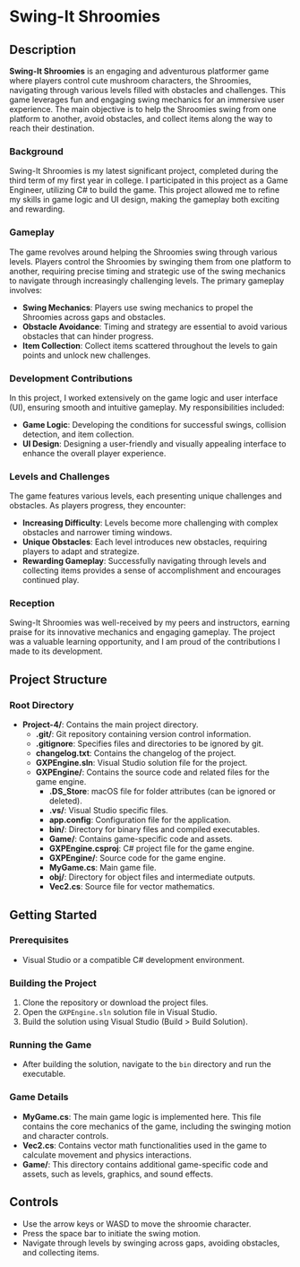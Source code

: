 # Swing-It Shroomies

## Description

**Swing-It Shroomies** is an engaging and adventurous platformer game where players control cute mushroom characters, the Shroomies, navigating through various levels filled with obstacles and challenges. This game leverages fun and engaging swing mechanics for an immersive user experience. The main objective is to help the Shroomies swing from one platform to another, avoid obstacles, and collect items along the way to reach their destination.

### Background
Swing-It Shroomies is my latest significant project, completed during the third term of my first year in college. I participated in this project as a Game Engineer, utilizing C# to build the game. This project allowed me to refine my skills in game logic and UI design, making the gameplay both exciting and rewarding.

### Gameplay
The game revolves around helping the Shroomies swing through various levels. Players control the Shroomies by swinging them from one platform to another, requiring precise timing and strategic use of the swing mechanics to navigate through increasingly challenging levels. The primary gameplay involves:
- **Swing Mechanics**: Players use swing mechanics to propel the Shroomies across gaps and obstacles.
- **Obstacle Avoidance**: Timing and strategy are essential to avoid various obstacles that can hinder progress.
- **Item Collection**: Collect items scattered throughout the levels to gain points and unlock new challenges.

### Development Contributions
In this project, I worked extensively on the game logic and user interface (UI), ensuring smooth and intuitive gameplay. My responsibilities included:
- **Game Logic**: Developing the conditions for successful swings, collision detection, and item collection.
- **UI Design**: Designing a user-friendly and visually appealing interface to enhance the overall player experience.

### Levels and Challenges
The game features various levels, each presenting unique challenges and obstacles. As players progress, they encounter:
- **Increasing Difficulty**: Levels become more challenging with complex obstacles and narrower timing windows.
- **Unique Obstacles**: Each level introduces new obstacles, requiring players to adapt and strategize.
- **Rewarding Gameplay**: Successfully navigating through levels and collecting items provides a sense of accomplishment and encourages continued play.

### Reception
Swing-It Shroomies was well-received by my peers and instructors, earning praise for its innovative mechanics and engaging gameplay. The project was a valuable learning opportunity, and I am proud of the contributions I made to its development.

## Project Structure

### Root Directory
- **Project-4/**: Contains the main project directory.
  - **.git/**: Git repository containing version control information.
  - **.gitignore**: Specifies files and directories to be ignored by git.
  - **changelog.txt**: Contains the changelog of the project.
  - **GXPEngine.sln**: Visual Studio solution file for the project.
  - **GXPEngine/**: Contains the source code and related files for the game engine.
    - **.DS_Store**: macOS file for folder attributes (can be ignored or deleted).
    - **.vs/**: Visual Studio specific files.
    - **app.config**: Configuration file for the application.
    - **bin/**: Directory for binary files and compiled executables.
    - **Game/**: Contains game-specific code and assets.
    - **GXPEngine.csproj**: C# project file for the game engine.
    - **GXPEngine/**: Source code for the game engine.
    - **MyGame.cs**: Main game file.
    - **obj/**: Directory for object files and intermediate outputs.
    - **Vec2.cs**: Source file for vector mathematics.

## Getting Started

### Prerequisites
- Visual Studio or a compatible C# development environment.

### Building the Project
1. Clone the repository or download the project files.
2. Open the `GXPEngine.sln` solution file in Visual Studio.
3. Build the solution using Visual Studio (Build > Build Solution).

### Running the Game
- After building the solution, navigate to the `bin` directory and run the executable.

### Game Details
- **MyGame.cs**: The main game logic is implemented here. This file contains the core mechanics of the game, including the swinging motion and character controls.
- **Vec2.cs**: Contains vector math functionalities used in the game to calculate movement and physics interactions.
- **Game/**: This directory contains additional game-specific code and assets, such as levels, graphics, and sound effects.

## Controls
- Use the arrow keys or WASD to move the shroomie character.
- Press the space bar to initiate the swing motion.
- Navigate through levels by swinging across gaps, avoiding obstacles, and collecting items.

